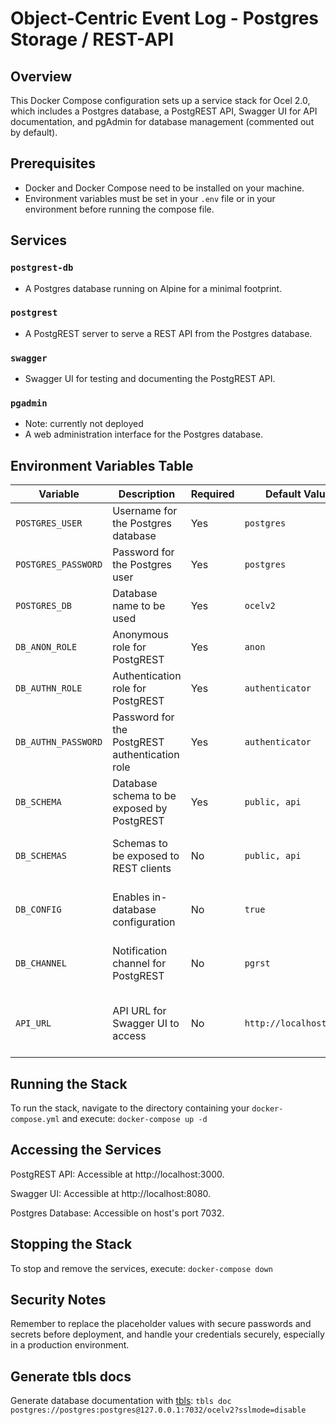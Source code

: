 # Object-Centric Event Log - Postgres Storage / REST-API

## Overview
This Docker Compose configuration sets up a service stack for Ocel 2.0, which includes a Postgres database, a PostgREST API, Swagger UI for API documentation, and pgAdmin for database management (commented out by default).

## Prerequisites
- Docker and Docker Compose need to be installed on your machine.
- Environment variables must be set in your `.env` file or in your environment before running the compose file.

## Services

### `postgrest-db`
- A Postgres database running on Alpine for a minimal footprint.

### `postgrest`
- A PostgREST server to serve a REST API from the Postgres database.

### `swagger`
- Swagger UI for testing and documenting the PostgREST API.

### `pgadmin` 
- Note: currently not deployed
- A web administration interface for the Postgres database.

## Environment Variables Table

| Variable            | Description                                    | Required | Default Value           | Notes                                  |
|---------------------|------------------------------------------------|----------|-------------------------|----------------------------------------|
| `POSTGRES_USER`     | Username for the Postgres database             | Yes      | `postgres`              | Set this in your `.env` file           |
| `POSTGRES_PASSWORD` | Password for the Postgres user                 | Yes      | `postgres`              | Set this in your `.env` file           |
| `POSTGRES_DB`       | Database name to be used                       | Yes      | `ocelv2`                | Set this in your `.env` file           |
| `DB_ANON_ROLE`      | Anonymous role for PostgREST                   | Yes      | `anon`                  | Set this in your `.env` file           |
| `DB_AUTHN_ROLE`     | Authentication role for PostgREST              | Yes      | `authenticator`         | Set this in your `.env` file           |
| `DB_AUTHN_PASSWORD` | Password for the PostgREST authentication role | Yes      | `authenticator`         | Set this in your `.env` file           |
| `DB_SCHEMA`         | Database schema to be exposed by PostgREST     | Yes      | `public, api`           | Set this in your `.env` file           |
| `DB_SCHEMAS`        | Schemas to be exposed to REST clients          | No       | `public, api`           | Optional, set this in your `.env` file |
| `DB_CONFIG`         | Enables in-database configuration              | No       | `true`                  | Optional, set this in your `.env` file |
| `DB_CHANNEL`        | Notification channel for PostgREST             | No       | `pgrst`                 | Optional, set this in your `.env` file |
| `API_URL`           | API URL for Swagger UI to access               | No       | `http://localhost:3000` | Set this if you're using Swagger UI    |

## Running the Stack

To run the stack, navigate to the directory containing your `docker-compose.yml` and execute: `docker-compose up -d`

## Accessing the Services

PostgREST API: Accessible at http://localhost:3000.

Swagger UI: Accessible at http://localhost:8080.

Postgres Database: Accessible on host's port 7032.

## Stopping the Stack

To stop and remove the services, execute: `docker-compose down`

## Security Notes

Remember to replace the placeholder values with secure passwords and secrets before deployment, and handle your credentials securely, especially in a production environment.

## Generate tbls docs

Generate database documentation with [tbls](https://github.com/k1LoW/tbls): 
`tbls doc postgres://postgres:postgres@127.0.0.1:7032/ocelv2?sslmode=disable`
